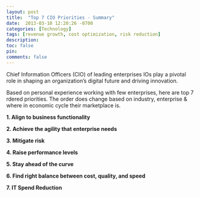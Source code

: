 ```yaml
---
layout: post
title:  "Top 7 CIO Priorities - Summary"
date:  2013-03-10 12:20:26 -0700
categories: [Technology]
tags: [revenue growth, cost optimization, risk reduction]
description: 
toc: false
pin: 
comments: false
---
```


Chief Information Officers (CIO) of leading enterprises IOs play a pivotal role in shaping an organization’s digital future and driving innovation. 

Based on personal experience working with few enterprises, here are top 7 rdered priorities. The order does change based on industry, enterprise & where in economic cycle their marketplace is.


**1. Align to business functionality** 

**2. Achieve the agility that enterprise needs**

**3. Mitigate risk** 

**4. Raise performance levels**

**5. Stay ahead of the curve**

**6. Find right balance between cost, quality, and speed**

**7. IT Spend Reduction**
